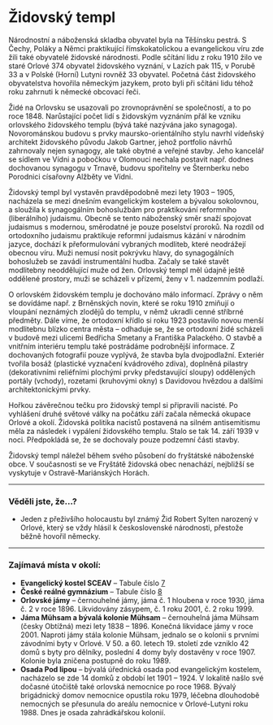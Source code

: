 # Židovský templ

Národnostní a náboženská skladba obyvatel byla na Těšínsku pestrá. S Čechy, Poláky a Němci praktikující římskokatolickou a evangelickou víru zde žili také obyvatelé židovské národnosti. Podle sčítání lidu z roku 1910 žilo ve staré Orlové 374 obyvatel židovského vyznání, v Lazích pak 115, v Porubě 33 a v Polské (Horní) Lutyni rovněž 33 obyvatel. Početná část židovského obyvatelstva hovořila německým jazykem, proto byli při sčítáni lidu téhož roku zahrnuti k německé obcovací řeči.

Židé na Orlovsku se usazovali po zrovnoprávnění se společností, a to po roce 1848. Narůstající počet lidí s židovským vyznáním přál ke vzniku orlovského židovského templu (bývá také nazývána jako synagoga). Novorománskou budovu s prvky maursko-orientálního stylu navrhl vídeňský architekt židovského původu Jakob Gartner, jehož portfolio návrhů zahrnovaly nejen synagogy, ale také obytné a veřejné stavby. Jeho kancelář se sídlem ve Vídni a pobočkou v Olomouci nechala postavit např. dodnes dochovanou synagogu v Trnavě, budovu spořitelny ve Šternberku nebo Porodnici císařovny Alžběty ve Vídni.

Židovský templ byl vystavěn pravděpodobně mezi lety 1903 – 1905, nacházela se mezi dnešním evangelickým kostelem a bývalou sokolovnou, a sloužila k synagogálním bohoslužbám pro praktikování reformního (liberálního) judaismu. Obecně se tento náboženský směr snaží spojovat judaismus s modernou, směrodatné je pouze poselství proroků. Na rozdíl od ortodoxního judaismu praktikuje reformní judaismus kázání v národním jazyce, dochází k přeformulování vybraných modliteb, které neodrážejí obecnou víru. Muži nemusí nosit pokrývku hlavy, do synagogálních bohoslužeb se zavádí instrumentální hudba. Začaly se také stavět modlitebny neoddělující muže od žen. Orlovský templ měl údajně ještě oddělené prostory, muži se scházeli v přízemí, ženy v 1. nadzemním podlaží.

O orlovském židovském templu je dochováno málo informací. Zprávy o něm se dovídáme např. z Brněnských novin, které se roku 1910 zmiňují o vloupání neznámých zlodějů do templu, v němž ukradli cenné stříbrné předměty. Dále víme, že ortodoxní křídlo si roku 1923 postavilo novou menší modlitebnu blízko centra města – odhaduje se, že se ortodoxní židé scházeli v budově mezi ulicemi Bedřicha Smetany a Františka Palackého. O stavbě a vnitřním interiéru templu také postrádáme podrobnější informace. Z dochovaných fotografií pouze vyplývá, že stavba byla dvojpodlažní. Exteriér tvořila bosáž (plastické vyznačení kvádrového zdiva), doplněná pilastry (dekorativními reliéfními plochými prvky představující sloupy) oddělených portály (vchody), rozetami (kruhovými okny) s Davidovou hvězdou a dalšími architektonickými prvky.

Hořkou závěrečnou tečku pro židovský templ si připravili nacisté. Po vyhlášení druhé světové války na počátku září začala německá okupace Orlové a okolí. Židovská politika nacistů postavená na silném antisemitismu měla za následek i vypálení židovského templu. Stalo se tak 14. září 1939 v noci. Předpokládá se, že se dochovaly pouze podzemní části stavby.

Židovský templ náležel během svého působení do fryštátské náboženské obce. V současnosti se ve Fryštátě židovská obec nenachází, nejbližší se vyskytuje v Ostravě-Mariánských Horách.

---

### Věděli jste, že...?

- Jeden z přeživšího holocaustu byl známý Žid Robert Sylten narozený v Orlové, který se vždy hlásil k československé národnosti, přestože běžně hovořil německy.

---

### Zajímavá místa v okolí:

- **Evangelický kostel SCEAV** – Tabule číslo [7](/misto/7)
- **České reálné gymnázium** – Tabule číslo [8](/misto/8)
- **Orlovské jámy** – černouhelné jámy, jáma č. 1 hloubena v roce 1930, jáma č. 2 v roce 1896. Likvidovány zásypem, č. 1 roku 2001, č. 2 roku 1999.
- **Jáma Mühsam a bývalá kolonie Mühsam** – černouhelná jáma Mühsam (česky Obtížná) mezi lety 1838 – 1896. Konečná likvidace jámy v roce 2001. Naproti jámy stála kolonie Mühsam, jednalo se o kolonii s prvními závodními byty v Orlové. V 50. a 60. letech 19. století zde vzniklo 42 domů s byty pro dělníky, poslední 4 domy byly dostavěny v roce 1907. Kolonie byla zničena postupně do roku 1989.
- **Osada Pod lipou** – bývalá úřednická osada pod evangelickým kostelem, nacházelo se zde 14 domků z období let 1901 – 1924. V lokalitě našlo své dočasné útočiště také orlovská nemocnice po roce 1968. Bývalý brigádnický domov nemocnice opustila roku 1979, léčebna dlouhodobě nemocných se přesunula do areálu nemocnice v Orlové-Lutyni roku 1988. Dnes je osada zahrádkářskou kolonií.
